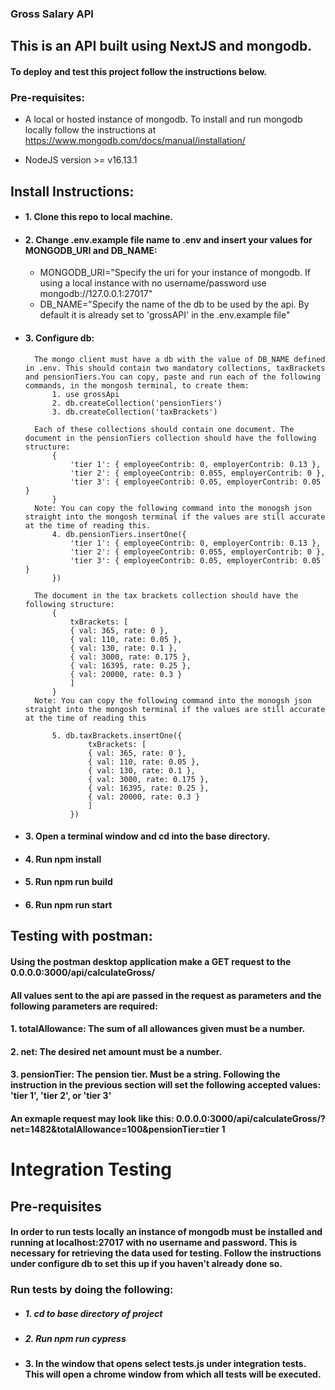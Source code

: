 ### Gross Salary API

## This is an API built using NextJS and mongodb.

#### To deploy and test this project follow the instructions below.

### Pre-requisites:

- A local or hosted instance of mongodb. To install and run mongodb locally follow the instructions at https://www.mongodb.com/docs/manual/installation/

- NodeJS version >= v16.13.1

## Install Instructions:

- #### 1. Clone this repo to local machine.
- #### 2. Change .env.example file name to .env and insert your values for MONGODB_URI and DB_NAME:

  - MONGODB_URI="Specify the uri for your instance of mongodb. If using a local instance with no username/password use mongodb://127.0.0.1:27017"
  - DB_NAME="Specify the name of the db to be used by the api. By default it is already set to 'grossAPI' in the .env.example file"

- #### 3. Configure db:

        The mongo client must have a db with the value of DB_NAME defined in .env. This should contain two mandatory collections, taxBrackets and pensionTiers.You can copy, paste and run each of the following commands, in the mongosh terminal, to create them:
            1. use grossApi
            2. db.createCollection('pensionTiers')
            3. db.createCollection('taxBrackets')

        Each of these collections should contain one document. The document in the pensionTiers collection should have the following structure:
            {
                'tier 1': { employeeContrib: 0, employerContrib: 0.13 },
                'tier 2': { employeeContrib: 0.055, employerContrib: 0 },
                'tier 3': { employeeContrib: 0.05, employerContrib: 0.05 }
            }
        Note: You can copy the following command into the monogsh json straight into the mongosh terminal if the values are still accurate at the time of reading this.
            4. db.pensionTiers.insertOne({
                'tier 1': { employeeContrib: 0, employerContrib: 0.13 },
                'tier 2': { employeeContrib: 0.055, employerContrib: 0 },
                'tier 3': { employeeContrib: 0.05, employerContrib: 0.05 }
            })

        The document in the tax brackets collection should have the following structure:
            {
                txBrackets: [
                { val: 365, rate: 0 },
                { val: 110, rate: 0.05 },
                { val: 130, rate: 0.1 },
                { val: 3000, rate: 0.175 },
                { val: 16395, rate: 0.25 },
                { val: 20000, rate: 0.3 }
                ]
            }
        Note: You can copy the following command into the monogsh json straight into the mongosh terminal if the values are still accurate at the time of reading this

            5. db.taxBrackets.insertOne({
                    txBrackets: [
                    { val: 365, rate: 0 },
                    { val: 110, rate: 0.05 },
                    { val: 130, rate: 0.1 },
                    { val: 3000, rate: 0.175 },
                    { val: 16395, rate: 0.25 },
                    { val: 20000, rate: 0.3 }
                    ]
                })

- #### 3. Open a terminal window and cd into the base directory.
- #### 4. Run npm install
- #### 5. Run npm run build
- #### 6. Run npm run start

## Testing with postman:

#### Using the postman desktop application make a GET request to the 0.0.0.0:3000/api/calculateGross/

#### All values sent to the api are passed in the request as parameters and the following parameters are required:

#### 1. totalAllowance: The sum of all allowances given must be a number.

#### 2. net: The desired net amount must be a number.

#### 3. pensionTier: The pension tier. Must be a string. Following the instruction in the previous section will set the following accepted values: 'tier 1', 'tier 2', or 'tier 3'

#### An exmaple request may look like this: 0.0.0.0:3000/api/calculateGross/?net=1482&totalAllowance=100&pensionTier=tier 1

# Integration Testing

## **Pre-requisites**

#### In order to run tests locally an instance of mongodb must be installed and running at localhost:27017 with no username and password. This is necessary for retrieving the data used for testing. Follow the instructions under configure db to set this up if you haven't already done so.

### **Run tests by doing the following:**

- ##### 1. cd to base directory of project

- ##### 2. Run npm run cypress

- #### 3. In the window that opens select tests.js under integration tests. This will open a chrome window from which all tests will be executed.
